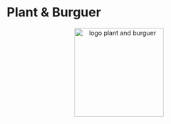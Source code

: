 # Plant & Burguer

<p align="center"><img src="/imagens/logo.png" alt="logo plant and burguer" width="200px";></p>

